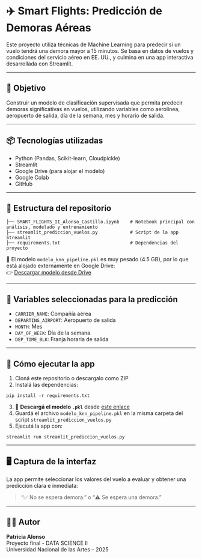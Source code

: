 
# ✈️ Smart Flights: Predicción de Demoras Aéreas

Este proyecto utiliza técnicas de Machine Learning para predecir si un vuelo tendrá una demora mayor a 15 minutos. Se basa en datos de vuelos y condiciones del servicio aéreo en EE. UU., y culmina en una app interactiva desarrollada con Streamlit.

---

## 🎯 Objetivo

Construir un modelo de clasificación supervisada que permita predecir demoras significativas en vuelos, utilizando variables como aerolínea, aeropuerto de salida, día de la semana, mes y horario de salida.

---

## 📦 Tecnologías utilizadas

- Python (Pandas, Scikit-learn, Cloudpickle)
- Streamlit
- Google Drive (para alojar el modelo)
- Google Colab
- GitHub

---

## 📁 Estructura del repositorio

```
├── SMART_FLIGHTS_II_Alonso_Castillo.ipynb    # Notebook principal con análisis, modelado y entrenamiento
├── streamlit_prediccion_vuelos.py            # Script de la app Streamlit
├── requirements.txt                          # Dependencias del proyecto
```

🔗 El modelo `modelo_knn_pipeline.pkl` es muy pesado (4.5 GB), por lo que está alojado externamente en Google Drive:  
👉 [Descargar modelo desde Drive](https://drive.google.com/uc?id=1-WfkwXzHs1xJMZSOZM1bo5YSMe1TV5Rg)

---

## 🧠 Variables seleccionadas para la predicción

- `CARRIER_NAME`: Compañía aérea
- `DEPARTING_AIRPORT`: Aeropuerto de salida
- `MONTH`: Mes
- `DAY_OF_WEEK`: Día de la semana
- `DEP_TIME_BLK`: Franja horaria de salida

---

## 🚀 Cómo ejecutar la app

1. Cloná este repositorio o descargalo como ZIP
2. Instalá las dependencias:

```
pip install -r requirements.txt
```

3. 🔽 **Descargá el modelo `.pkl`** desde [este enlace](https://drive.google.com/uc?id=1-WfkwXzHs1xJMZSOZM1bo5YSMe1TV5Rg)
4. Guardá el archivo `modelo_knn_pipeline.pkl` en la misma carpeta del script `streamlit_prediccion_vuelos.py`
5. Ejecutá la app con:

```
streamlit run streamlit_prediccion_vuelos.py
```

---

## 🖥️ Captura de la interfaz

La app permite seleccionar los valores del vuelo a evaluar y obtener una predicción clara e inmediata:

> “✅ No se espera demora.” o “⚠️ Se espera una demora.”

---

## 👩‍💻 Autor

**Patricia Alonso**  
Proyecto final - DATA SCIENCE II  
Universidad Nacional de las Artes – 2025
